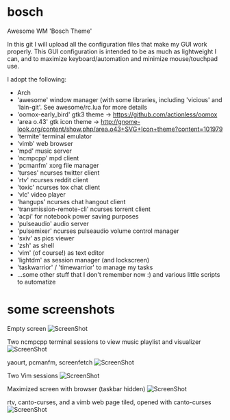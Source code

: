 # bosch
Awesome WM 'Bosch Theme'

In this git I will upload all the configuration files that make my GUI work properly.
This GUI configuration is intended to be as much as lightweight I can, and to maximize keyboard/automation and minimize mouse/touchpad use.

I adopt the following:
- Arch
- 'awesome' window manager (with some libraries, including 'vicious' and 'lain-git'. See awesome/rc.lua for more details
- 'oomox-early_bird' gtk3 theme -> https://github.com/actionless/oomox
- 'area o.43' gtk icon theme -> http://gnome-look.org/content/show.php/area.o43+SVG+Icon+theme?content=101979
- 'termite' terminal emulator
- 'vimb' web browser
- 'mpd' music server
- 'ncmpcpp' mpd client
- 'pcmanfm' xorg file manager
- 'turses' ncurses twitter client
- 'rtv' ncurses reddit client
- 'toxic' ncurses tox chat client
- 'vlc' video player
- 'hangups' ncurses chat hangout client
- 'transmission-remote-cli' ncurses torrent client
- 'acpi' for notebook power saving purposes
- 'pulseaudio' audio server
- 'pulsemixer' ncurses pulseaudio volume control manager
- 'sxiv' as pics viewer
- 'zsh' as shell
- 'vim' (of course!) as text editor
- 'lightdm' as session manager (and lockscreen)
- 'taskwarrior' / 'timewarrior' to manage my tasks
- ...some other stuff that I don't remember now :) and various little scripts to automatize

# some screenshots
Empty screen
![ScreenShot](https://raw.github.com/paoloap/bosch/master/awesome/themes/bosch/screenshots/blank.png)

Two ncmpcpp terminal sessions to view music playlist and visualizer
![ScreenShot](https://raw.github.com/paoloap/bosch/master/awesome/themes/bosch/screenshots/ncmpcpp.png)

yaourt, pcmanfm, screenfetch
![ScreenShot](https://raw.github.com/paoloap/bosch/master/awesome/themes/bosch/screenshots/yaourt_pcmanfm_screenfetch.png)

Two Vim sessions
![ScreenShot](https://raw.github.com/paoloap/bosch/master/awesome/themes/bosch/screenshots/vim.png)

Maximized screen with browser (taskbar hidden)
![ScreenShot](https://raw.github.com/paoloap/bosch/master/awesome/themes/bosch/screenshots/browser_max.png)

rtv, canto-curses, and a vimb web page tiled, opened with canto-curses
![ScreenShot](https://raw.github.com/paoloap/bosch/master/awesome/themes/bosch/screenshots/rtv_canto_vimb.png)

